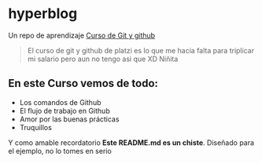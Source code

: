 # hyperblog
Un repo de aprendizaje [Curso de Git y github](https://platzi.com/cursos/git-github/ "Curso de Git y Github")

> El curso de git y github de platzi es lo que me hacia falta para triplicar mi salario pero aun no tengo asi que XD
> Niñita

## En este Curso vemos de todo:
* Los comandos de Github
* El flujo de trabajo en Github
* Amor por las buenas prácticas
* Truquillos

Y como amable recordatorio **Este README.md es un chiste**. Diseñado para el ejemplo, no lo tomes en serio
